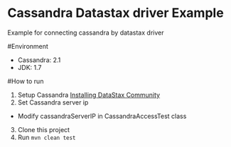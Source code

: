 Cassandra Datastax driver Example
==========================
Example for connecting cassandra by datastax driver

#Environment
* Cassandra: 2.1
* JDK: 1.7

#How to run
1. Setup Cassandra
  [Installing DataStax Community](http://www.datastax.com/documentation/cassandra/2.1/cassandra/install/install_cassandraTOC.html)
2. Set Cassandra server ip
  * Modify cassandraServerIP in CassandraAccessTest class
3. Clone this project
4. Run `mvn clean test`
